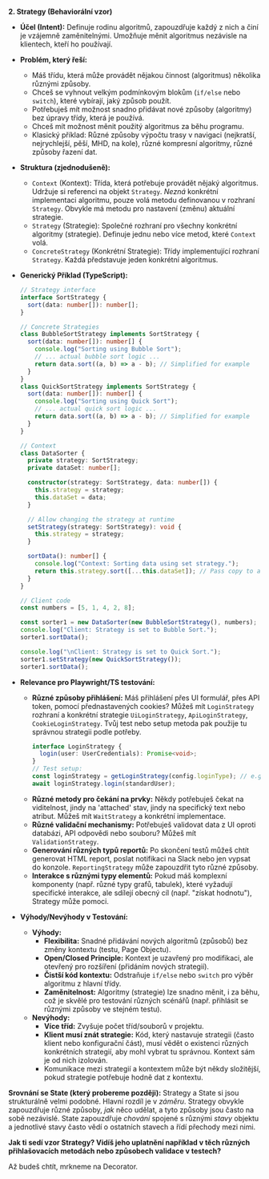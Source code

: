 **2. Strategy (Behaviorální vzor)**

- **Účel (Intent):** Definuje rodinu algoritmů, zapouzdřuje každý z nich a činí je vzájemně zaměnitelnými. Umožňuje měnit algoritmus nezávisle na klientech, kteří ho používají.
- **Problém, který řeší:**
  - Máš třídu, která může provádět nějakou činnost (algoritmus) několika různými způsoby.
  - Chceš se vyhnout velkým podmínkovým blokům (`if/else` nebo `switch`), které vybírají, jaký způsob použít.
  - Potřebuješ mít možnost snadno přidávat nové způsoby (algoritmy) bez úpravy třídy, která je používá.
  - Chceš mít možnost měnit použitý algoritmus za běhu programu.
  - Klasický příklad: Různé způsoby výpočtu trasy v navigaci (nejkratší, nejrychlejší, pěší, MHD, na kole), různé kompresní algoritmy, různé způsoby řazení dat.
- **Struktura (zjednodušeně):**
  - `Context` (Kontext): Třída, která potřebuje provádět nějaký algoritmus. Udržuje si referenci na objekt `Strategy`. _Nezná_ konkrétní implementaci algoritmu, pouze volá metodu definovanou v rozhraní `Strategy`. Obvykle má metodu pro nastavení (změnu) aktuální strategie.
  - `Strategy` (Strategie): Společné rozhraní pro všechny konkrétní algoritmy (strategie). Definuje jednu nebo více metod, které `Context` volá.
  - `ConcreteStrategy` (Konkrétní Strategie): Třídy implementující rozhraní `Strategy`. Každá představuje jeden konkrétní algoritmus.
- **Generický Příklad (TypeScript):**

  ```typescript
  // Strategy interface
  interface SortStrategy {
    sort(data: number[]): number[];
  }

  // Concrete Strategies
  class BubbleSortStrategy implements SortStrategy {
    sort(data: number[]): number[] {
      console.log("Sorting using Bubble Sort");
      // ... actual bubble sort logic ...
      return data.sort((a, b) => a - b); // Simplified for example
    }
  }
  class QuickSortStrategy implements SortStrategy {
    sort(data: number[]): number[] {
      console.log("Sorting using Quick Sort");
      // ... actual quick sort logic ...
      return data.sort((a, b) => a - b); // Simplified for example
    }
  }

  // Context
  class DataSorter {
    private strategy: SortStrategy;
    private dataSet: number[];

    constructor(strategy: SortStrategy, data: number[]) {
      this.strategy = strategy;
      this.dataSet = data;
    }

    // Allow changing the strategy at runtime
    setStrategy(strategy: SortStrategy): void {
      this.strategy = strategy;
    }

    sortData(): number[] {
      console.log("Context: Sorting data using set strategy.");
      return this.strategy.sort([...this.dataSet]); // Pass copy to avoid side effects
    }
  }

  // Client code
  const numbers = [5, 1, 4, 2, 8];

  const sorter1 = new DataSorter(new BubbleSortStrategy(), numbers);
  console.log("Client: Strategy is set to Bubble Sort.");
  sorter1.sortData();

  console.log("\nClient: Strategy is set to Quick Sort.");
  sorter1.setStrategy(new QuickSortStrategy());
  sorter1.sortData();
  ```

- **Relevance pro Playwright/TS testování:**
  - **Různé způsoby přihlášení:** Máš přihlášení přes UI formulář, přes API token, pomocí přednastavených cookies? Můžeš mít `LoginStrategy` rozhraní a konkrétní strategie `UiLoginStrategy`, `ApiLoginStrategy`, `CookieLoginStrategy`. Tvůj test nebo setup metoda pak použije tu správnou strategii podle potřeby.
    ```typescript
    interface LoginStrategy {
      login(user: UserCredentials): Promise<void>;
    }
    // Test setup:
    const loginStrategy = getLoginStrategy(config.loginType); // e.g., 'api' or 'ui'
    await loginStrategy.login(standardUser);
    ```
  - **Různé metody pro čekání na prvky:** Někdy potřebuješ čekat na viditelnost, jindy na 'attached' stav, jindy na specifický text nebo atribut. Můžeš mít `WaitStrategy` a konkrétní implementace.
  - **Různé validační mechanismy:** Potřebuješ validovat data z UI oproti databázi, API odpovědi nebo souboru? Můžeš mít `ValidationStrategy`.
  - **Generování různých typů reportů:** Po skončení testů můžeš chtít generovat HTML report, poslat notifikaci na Slack nebo jen vypsat do konzole. `ReportingStrategy` může zapouzdřit tyto různé způsoby.
  - **Interakce s různými typy elementů:** Pokud máš komplexní komponenty (např. různé typy grafů, tabulek), které vyžadují specifické interakce, ale sdílejí obecný cíl (např. "získat hodnotu"), Strategy může pomoci.
- **Výhody/Nevýhody v Testování:**
  - **Výhody:**
    - **Flexibilita:** Snadné přidávání nových algoritmů (způsobů) bez změny kontextu (testu, Page Objectu).
    - **Open/Closed Principle:** Kontext je uzavřený pro modifikaci, ale otevřený pro rozšíření (přidáním nových strategií).
    - **Čistší kód kontextu:** Odstraňuje `if/else` nebo `switch` pro výběr algoritmu z hlavní třídy.
    - **Zaměnitelnost:** Algoritmy (strategie) lze snadno měnit, i za běhu, což je skvělé pro testování různých scénářů (např. přihlásit se různými způsoby ve stejném testu).
  - **Nevýhody:**
    - **Více tříd:** Zvyšuje počet tříd/souborů v projektu.
    - **Klient musí znát strategie:** Kód, který nastavuje strategii (často klient nebo konfigurační část), musí vědět o existenci různých konkrétních strategií, aby mohl vybrat tu správnou. Kontext sám je od nich izolován.
    - Komunikace mezi strategií a kontextem může být někdy složitější, pokud strategie potřebuje hodně dat z kontextu.

**Srovnání se State (který probereme později):** Strategy a State si jsou strukturálně velmi podobné. Hlavní rozdíl je v _záměru_. Strategy obvykle zapouzdřuje různé způsoby, _jak_ něco udělat, a tyto způsoby jsou často na sobě nezávislé. State zapouzdřuje _chování_ spojené s různými _stavy_ objektu a jednotlivé stavy často vědí o ostatních stavech a řídí přechody mezi nimi.

**Jak ti sedí vzor Strategy? Vidíš jeho uplatnění například v těch různých přihlašovacích metodách nebo způsobech validace v testech?**

Až budeš chtít, mrkneme na Decorator.
